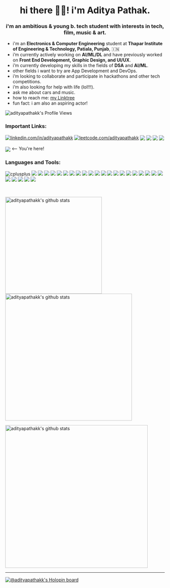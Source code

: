 <h1 align = "center">hi there 👋🏽! i'm Aditya Pathak.</h1>
<h3 align = "center">i'm an ambitious & young b. tech student with interests in tech, film, music & art.</h3>

- i'm an **Electronics & Computer Engineering** student at **Thapar Institute of Engineering & Technology, Patiala, Punjab**, 🇮🇳
- i’m currently actively working on **AI/ML/DL** and have previously worked on **Front End Development, Graphic Design, and UI/UX**.
- i’m currently developing my skills in the fields of **DSA** and **AI/ML**.
- other fields i want to try are App Development and DevOps.
- i’m looking to collaborate and participate in hackathons and other tech competitions.
- i’m also looking for help with life (lol!!!).
- ask me about cars and music.
- how to reach me: [my Linktree](https://linktr.ee/adityapathakk)
- fun fact: i am also an aspiring actor!
<img src = "https://komarev.com/ghpvc/?username=adityapathakk&color=1f7fed&label=Profile+Views&style=for-the-badge" align = "left" alt = "adityapathakk's Profile Views">

<br>

<h3>Important Links:</h3> <!--Badges from here: https://github.com/alexandresanlim/Badges4-README.md-Profile-->
<a href = "https://linkedin.com/in/adityapathakk" target = "blank"><img align = "center" src = "https://img.shields.io/badge/LinkedIn-0077B5?style=for-the-badge&logo=linkedin&logoColor=white" alt="linkedin.com/in/adityapathakk"></a>
<a href = "https://www.leetcode.com/adityapathakk" target = "blank"><img align = "center" src = "https://img.shields.io/badge/-LeetCode-FFA116?style=for-the-badge&logo=LeetCode&logoColor=black" alt="leetcode.com/adityapathakk"></a>
<a href = ""><img align = "center" src = "https://img.shields.io/badge/Codechef-%23B92B27.svg?&style=for-the-badge&logo=Codechef&logoColor=white"></a>
<a href = ""><img align = "center" src = "https://img.shields.io/badge/-Hackerrank-2EC866?style=for-the-badge&logo=HackerRank&logoColor=white"></a>
<a href = ""><img align = "center" src = "https://img.shields.io/badge/Kaggle-20BEFF?style=for-the-badge&logo=Kaggle&logoColor=white"></a>
<!--<a href = ""><img align = "center" src = ""></a>-->
<a href = ""><img align = "center" src = "https://img.shields.io/badge/linktree-39E09B?style=for-the-badge&logo=linktree&logoColor=white"></a><br><br>
<a href = ""><img align = "center" src = "https://img.shields.io/badge/GitHub-100000?style=for-the-badge&logo=github&logoColor=white"></a> <-- You're here!



<br>

<h3 align="left">Languages and Tools:</h3>
<p align="left"> <!--Badges from here: https://github.com/Ileriayo/markdown-badges-->
<img src = "https://img.shields.io/badge/c++-%2300599C.svg?style=for-the-badge&logo=c%2B%2B&logoColor=white" alt = "cplusplus"/></a> <!--C++-->
<img src = "https://img.shields.io/badge/python-3670A0?style=for-the-badge&logo=python&logoColor=ffdd54"> <!--Python-->
<img src = "https://img.shields.io/badge/java-%23ED8B00.svg?style=for-the-badge&logo=openjdk&logoColor=white"> <!--Java-->
<img src = "https://img.shields.io/badge/html5-%23E34F26.svg?style=for-the-badge&logo=html5&logoColor=white"> <!--HTML-->
<img src = "https://img.shields.io/badge/css3-%231572B6.svg?style=for-the-badge&logo=css3&logoColor=white"> <!--CSS-->
<img src = "https://img.shields.io/badge/javascript-%23323330.svg?style=for-the-badge&logo=javascript&logoColor=%23F7DF1E"> <!--Javascript-->
<img src = "https://img.shields.io/badge/mysql-4479A1.svg?style=for-the-badge&logo=mysql&logoColor=white"> <!--MySQL-->
<img src = "https://img.shields.io/badge/Amazon%20DynamoDB-4053D6?style=for-the-badge&logo=Amazon%20DynamoDB&logoColor=white"> <!--Amazon DynamoDB-->
<img src = "https://img.shields.io/badge/-Arduino-00979D?style=for-the-badge&logo=Arduino&logoColor=white"> <!--Arduino-->
<img src = "https://img.shields.io/badge/Solidity-%23363636.svg?style=for-the-badge&logo=solidity&logoColor=white"> <!--Soliditiy-->
<img src = "https://img.shields.io/badge/github-%23121011.svg?style=for-the-badge&logo=github&logoColor=white"> <!--Github-->
<img src = "https://img.shields.io/badge/Visual%20Studio%20Code-0078d7.svg?style=for-the-badge&logo=visual-studio-code&logoColor=white"> <!--VS Code-->
<img src = "https://img.shields.io/badge/jupyter-%23FA0F00.svg?style=for-the-badge&logo=jupyter&logoColor=white"> <!--Jupyter Notebook-->
<img src = "https://img.shields.io/badge/AWS-%23FF9900.svg?style=for-the-badge&logo=amazon-aws&logoColor=white"> <!--AWS-->
<img src = "https://img.shields.io/badge/GoogleCloud-%234285F4.svg?style=for-the-badge&logo=google-cloud&logoColor=white"> <!--Google Cloud-->
<img src = "https://img.shields.io/badge/react-%2320232a.svg?style=for-the-badge&logo=react&logoColor=%2361DAFB"></a> <!--React-->
<img src = "https://img.shields.io/badge/pandas-%23150458.svg?style=for-the-badge&logo=pandas&logoColor=white"> <!--Pandas-->
<img src = "https://img.shields.io/badge/numpy-%23013243.svg?style=for-the-badge&logo=numpy&logoColor=white"> <!--Numpy-->
<img src = "https://img.shields.io/badge/Matplotlib-%23ffffff.svg?style=for-the-badge&logo=Matplotlib&logoColor=black"> <!--Matplotlib-->
<img src = "https://img.shields.io/badge/scikit--learn-%23F7931E.svg?style=for-the-badge&logo=scikit-learn&logoColor=white"> <!--Scikit-->
<img src = "https://img.shields.io/badge/PyTorch-%23EE4C2C.svg?style=for-the-badge&logo=PyTorch&logoColor=white"> <!--Pytorch-->
<img src = "https://img.shields.io/badge/TensorFlow-%23FF6F00.svg?style=for-the-badge&logo=TensorFlow&logoColor=white"> <!--Tensorflow-->
<!-- <img src = "https://img.shields.io/badge/flask-%23000.svg?style=for-the-badge&logo=flask&logoColor=white"> <!--Flask-->
<img src = "https://img.shields.io/badge/WordPress-%23117AC9.svg?style=for-the-badge&logo=WordPress&logoColor=white"> <!--WordPress-->
<img src = "https://img.shields.io/badge/adobe%20photoshop-%2331A8FF.svg?style=for-the-badge&logo=adobe%20photoshop&logoColor=white"> <!--Photoshop-->
<img src = "https://img.shields.io/badge/figma-%23F24E1E.svg?style=for-the-badge&logo=figma&logoColor=white"> <!--Figma-->
<img src = "https://img.shields.io/badge/Canva-%2300C4CC.svg?style=for-the-badge&logo=Canva&logoColor=white"> <!--Canva-->
<img src = "https://img.shields.io/badge/Adobe%20Premiere%20Pro-9999FF.svg?style=for-the-badge&logo=Adobe%20Premiere%20Pro&logoColor=white"> <!--Premiere Pro-->
</p>

<br>

<p> <!--Github stats from here: https://github.com/anuraghazra/github-readme-stats-->
<img align = "left" width = 305 src="https://github-readme-stats.vercel.app/api/top-langs?username=adityapathakk&show_icons=true&theme=tokyonight&locale=en&layout=compact" alt = "adityapathakk's github stats">
<img align = "center" width = 400 src = "https://github-readme-stats.vercel.app/api?username=adityapathakk&show_icons=true&theme=tokyonight&locale=en" alt = "adityapathakk's github stats">
</p>
<p>
<img align = "center" width = 450 src = "https://github-readme-streak-stats.herokuapp.com/?user=adityapathakk&theme=tokyonight&" alt = "adityapathakk's github stats">
</p>

<hr>

[![@adityapathakk's Holopin board](https://holopin.me/adityapathakk)](https://holopin.io/@adityapathakk)
